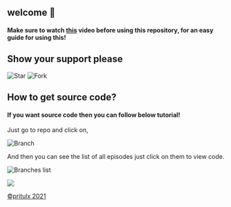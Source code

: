 ## welcome 👋
#### Make sure to watch [this](https://www.youtube.com/watch?v=jYYM30eNkf0&t) video before using this repository, for an easy guide for using this!
## Show your support please
![Star](https://i.imgur.com/FR2CpVQ.png)
![Fork](https://i.imgur.com/tVOUWa9.png)
<br>
## How to get source code?
#### If you want source code then you can follow below tutorial!

Just go to repo and click on,

![Branch](https://i.imgur.com/I3VdJ4u.png)

And then you can see the list of all episodes just click on them to view code.

![Branches list](https://i.imgur.com/yVoO9nw.png)

<a href="https://www.discord.io/prituhq">
<img src="https://i.imgur.com/x4jN0XM.png">
</a>

[©️pritulx 2021](https://github.com/pritulx)
